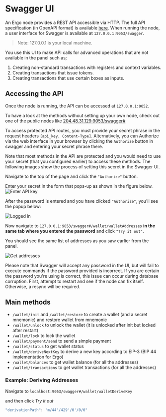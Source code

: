 # Swagger UI

An Ergo node provides a REST API accessible via HTTP. The full API specification (in OpenAPI format) is available [here](https://github.com/ergoplatform/ergo/blob/master/src/main/resources/api/openapi.yaml). When running the node, a user interface for Swagger is available at `127.0.0.1:9053/swagger`. 

> Note: 127.0.0.1 is your local machine. 

You use this UI to make API calls for advanced operations that are not available in the panel such as;

1. Creating non-standard transactions with registers and context variables.
2. Creating transactions that issue tokens.
3. Creating transactions that use certain boxes as inputs. 


## Accessing the API

Once the node is running, the API can be accessed at `127.0.0.1:9052`. 

To have a look at the methods without setting up your own node, check out one of the public nodes like [204.48.31.129:9053/swagger#](http://204.48.31.129:9053/swagger#)

To access protected API routes, you must provide your secret phrase in the request headers `[api_key, Content-Type]`. Alternatively, you can Authorize via the web interface in your browser by clicking the `Authorize` button in swagger and entering your secret phrase there.


Note that most methods in the API are protected and you would need to use your secret (that you configured earlier) to access these methods. The following images show the process of setting this secret in the Swagger UI.

Navigate to the top of the page and click the `"Authorize"` button. 

Enter your secret in the form that pops-up as shown in the figure below.
![Enter API key](https://user-images.githubusercontent.com/23208922/69916784-450e6a80-1485-11ea-9bb5-681438d11970.png)

After the password is entered and you have clicked `"Authorize"`, you'll see the popup below:

![Logged in](https://user-images.githubusercontent.com/23208922/69916787-4a6bb500-1485-11ea-90c8-39b274d0f36d.png)

Now navigate to `127.0.0.1:9053/swagger#/wallet/walletAddresses` **in the same tab where you entered the password** and click `"Try it out"`. 

You should see the same list of addresses as you saw earlier from the panel. 

![Get addresses](https://user-images.githubusercontent.com/23208922/69916855-f9a88c00-1485-11ea-8705-887ccffe6471.png)

Please note that Swagger will accept any password in the UI, but will fail to execute commands if the password provided is incorrect. If you are certain the password you're using is correct, this issue can occur during database corruption. First, attempt to restart and see if the node can fix itself.  Otherwise, a resync will be required. 


## Main methods

* `/wallet/init` and `/wallet/restore` to create a wallet (and a secret mnemonic) and restore wallet from mnemonic
* `/wallet/unlock` to unlock the wallet (it is unlocked after init but locked after restart)
* `/wallet/lock` to lock the wallet
* `/wallet/payment/send` to send a simple payment
* `/wallet/status` to get wallet status
* `/wallet/deriveNextKey` to derive a new key according to EIP-3 (BIP 44 implementation for Ergo)
* `/wallet/balances` to get wallet balance (for all the addresses) 
* `/wallet/transactions` to get wallet transactions (for all the addresses) 


### Example: Deriving Addresses

Navigate to `localhost:9053/swagger#/wallet/walletDeriveKey` 

and then click *Try it out*

```bash
"derivationPath": "m/44'/429'/0'/0/0" 
```





